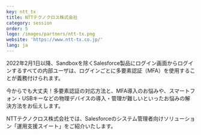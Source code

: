 ```yaml
---
key: ntt_tx
title: NTTテクノクロス株式会社
category: session
order: 5
logo: /images/partners/ntt-tx.png
website: 'https://www.ntt-tx.co.jp/'
lang: ja
---
```

2022年2月1日以降、Sandboxを除くSalesforce製品にログイン画面からログインするすべての内部ユーザは、ログインごとに多要素認証（MFA）を使用することが義務付けられます。

今からでも大丈夫！多要素認証の対応方法と、MFA導入のお悩みや、スマートフォン・USBキーなどの物理デバイスの導入・管理が難しいといったお悩みの解決方法をお伝えします。

NTTテクノクロス株式会社では、Salesforceのシステム管理者向けソリューション「運用支援スイート」をご紹介いたします。